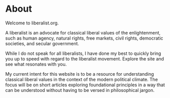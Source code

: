# About
Welcome to liberalist.org.

A liberalist is an advocate for classical liberal values of the enlightenment, such as human agency, natural rights, free markets, civil rights, democratic societies, and secular government.

While I do not speak for all liberalists, I have done my best to quickly bring you up to speed with regard to the liberalist movement.  Explore the site and see what resonates with you.

My current intent for this website is to be a resource for understanding classical liberal values in the context of the modern political climate.  The focus will be on short articles exploring foundational principles in a way that can be understood without having to be versed in philosophical jargon.
